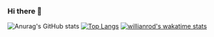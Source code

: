 ### Hi there 👋

<!--
**zinedine69/zinedine69** is a ✨ _special_ ✨ repository because its `README.md` (this file) appears on your GitHub profile.

Here are some ideas to get you started:

- 🔭 I’m currently working on ...
- 🌱 I’m currently learning ...
- 👯 I’m looking to collaborate on ...
- 🤔 I’m looking for help with ...
- 💬 Ask me about ...
- 📫 How to reach me: ...
- 😄 Pronouns: ...
- ⚡ Fun fact: ...
-->

![Anurag's GitHub stats](https://github-readme-stats.vercel.app/api?username=zinedine69&show_icons=true&theme=radical)
[![Top Langs](https://github-readme-stats.vercel.app/api/top-langs/?username=zinedine69&exclude_repo=github-readme-stats,zinedine69.github.io)](https://github.com/zinedine69/github-readme-stats)
[![willianrod's wakatime stats](https://github-readme-stats.vercel.app/api/wakatime?username=zinedine69)](https://github.com/zinedine69/github-readme-stats)
